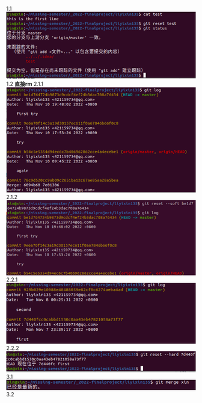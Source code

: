 1.1
![1.1.png](./1.1.png)
1.2
**直接rm**
2.1.1
![2.1.1.png](./2.1.1.png)
2.1.2
![2.1.2.png](./2.1.2.png)
2.2.1
![2.2.1.png](./2.2.1.png)
2.2.2
![2.2.2.png](./2.2.2.png)
3.1
![3.1.png](./3.1.png)
3.2
